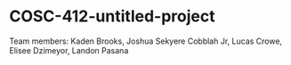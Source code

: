 # COSC-412-untitled-project
Team members:
Kaden Brooks, 
Joshua Sekyere Cobblah Jr, 
Lucas Crowe, 
Elisee Dzimeyor, 
Landon Pasana
